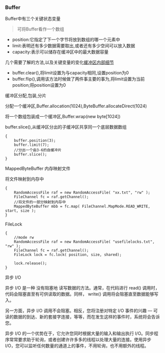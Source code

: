 ### Buffer
Buffer中有三个关键状态变量

> 可将Buffer看作一个数组

<ul>

<li>position:它指定了下一个字节将放到数组的哪一个元素中</li>

<li>limit:表明还有多少数据需要取出,或者还有多少空间可以放入数据</li>

<li>capacity:表示可以储存在缓冲区中的最大数据容量</li>

</ul>

几个需要了解的方法,以及关键变量的变化[缓冲区内部细节](http://www.ibm.com/developerworks/cn/education/java/j-nio/index.html)

<ul>

<li>buffer.clear(),将limit设置为与capacity相同,设置position为0

<li>buffer.flip(),调用该方法时候做了两件事主要的事为,将limit设置为当前position;将position设置为0

</ul>

缓冲区分配,包装,分片

分配一个缓冲区,Buffer.allocation(1024),ByteBuffer.allocateDirect(1024)

将一个数组包装成一个缓冲区,Buffer.wrap(new byte[1024])

buffer.slice(),从缓冲区分出的子缓冲区共享同一个底层数据数组

    {
        buffer.position(3);
        buffer.limit(7);
        //分出一个由3-6的自缓冲片
        buffer.slice();
    }
    
MappedByteBuffer 内存映射文件

将文件映射到内存中

    {
        RandomAccessFile raf = new RandomAccessFile( "xx.txt", "rw" );
        FileChannel fc = raf.getChannel();
        //将文件的一部分映射到内存中
        MappedByteBuffer mbb = fc.map( FileChannel.MapMode.READ_WRITE, start, size );
    }

FileLock

    {
        //mode rw
        RandomAccessFile raf = new RandomAccessFile( "usefilelocks.txt", "rw" );
        FileChannel fc = raf.getChannel();
        FileLock lock = fc.lock( position, size, shared);    
        
        lock.release();
    }
    
异步 I/O

异步 I/O 是一种 没有阻塞地 读写数据的方法。通常，在代码进行 read() 调用时，代码会阻塞直至有可供读取的数据。同样， write() 调用将会阻塞直至数据能够写入。

另一方面，异步 I/O 调用不会阻塞。相反，您将注册对特定 I/O 事件的兴趣 ― 可读的数据的到达、新的套接字连接，等等，而在发生这样的事件时，系统将会告诉您。

异步 I/O 的一个优势在于，它允许您同时根据大量的输入和输出执行 I/O。同步程序常常要求助于轮询，或者创建许许多多的线程以处理大量的连接。使用异步 I/O，您可以监听任何数量的通道上的事件，不用轮询，也不用额外的线程。    






